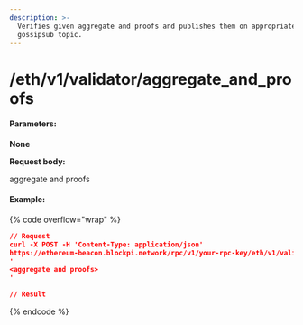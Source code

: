 ```yaml
---
description: >-
  Verifies given aggregate and proofs and publishes them on appropriate
  gossipsub topic.
---
```


# /eth/v1/validator/aggregate\_and\_proofs

#### Parameters:

**None**

**Request body:**

aggregate and proofs

#### Example:

{% code overflow="wrap" %}
```json
// Request
curl -X POST -H 'Content-Type: application/json' 
https://ethereum-beacon.blockpi.network/rpc/v1/your-rpc-key/eth/v1/validator/aggregate_and_proofs
'
<aggregate and proofs>
'

// Result

```
{% endcode %}
